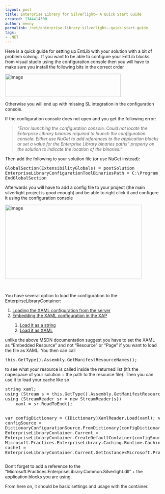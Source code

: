 ```yaml
---
layout: post
title: Enterprise Library for Silverlight– A Quick Start Guide
created: 1344414300
author: menny
permalink: /net/enterprise-library-silverlight–-quick-start-guide
tags:
- .NET
---
```

<p>Here is a quick guide for setting up EntLib with your solution with a bit of problem solving.  If you want to be able to configure your EntLib blocks from visual studio using the configuration console then you will have to make sure you install the following bits in the correct order
<p><a href="http://www.onemenny.com/blog/wp-content/uploads/2012/08/image1.png"><img style="background-image: none; border-right-width: 0px; padding-left: 0px; padding-right: 0px; display: inline; border-top-width: 0px; border-bottom-width: 0px; border-left-width: 0px; padding-top: 0px" title="image" border="0" alt="image" src="http://www.onemenny.com/blog/wp-content/uploads/2012/08/image_thumb1.png" width="376" height="75"></a>
<p>Otherwise you will end up with missing SL integration in the configuration console.
<p>If the configuration console does not open and you get the following error:<br />
<blockquote>
<p><em>“Error launching the configuration console. Could not locate the Enterprise Library binaries required to launch the configuration console. Either use NuGet to add references to the application blocks or set a value for the Enterprise Library binaries paths” property on the solution to indicate the location of the binaries.”</em> </p>
</blockquote>
<p>Then add the following to your solution file (or use NuGet instead): </p>
<div style="padding-bottom: 0px; margin: 0px; padding-left: 0px; padding-right: 0px; display: inline; float: none; padding-top: 0px" id="scid:812469c5-0cb0-4c63-8c15-c81123a09de7:8bace29a-c03a-4789-831d-e0d234d3c3e3" class="wlWriterEditableSmartContent">
<pre name="code" class="xml">GlobalSection(ExtensibilityGlobals) = postSolution
EnterpriseLibraryConfigurationToolBinariesPath = C:\Program Files\Microsoft Enterprise Library 5.0\Bin
EndGlobalSection
</pre>
</div>
<p>Afterwards you will have to add a config file to your project (the main silverlight project is good enough) and be able to right click it and configure it using the configuration console </p>
<p><a href="http://www.onemenny.com/blog/wp-content/uploads/2012/08/image2.png"><img style="background-image: none; border-right-width: 0px; padding-left: 0px; padding-right: 0px; display: inline; border-top-width: 0px; border-bottom-width: 0px; border-left-width: 0px; padding-top: 0px" title="image" border="0" alt="image" src="http://www.onemenny.com/blog/wp-content/uploads/2012/08/image_thumb2.png" width="444" height="241"></a></p>
<p> </p>
<p>You have several option to load the configuration to the EnterpirseLibraryContainer: </p>
<ol>
<li><a href="http://msdn.microsoft.com/en-us/library/hh852712(v=pandp.51).aspx">Loading the XAML configuration from the server</a></li>
<li><a href="http://msdn.microsoft.com/en-us/library/hh852712(v=pandp.51).aspx">Embedding the XAML configuration in the XAP</a></li>
<ol>
<li><a href="http://stackoverflow.com/a/7952035">Load it as a string</a></li>
<li><a href="http://stackoverflow.com/a/7952035">Load it as XAML</a></li>
</ol>
</ol>
<p>unlike the above MSDN documentation suggest you have to set the XAML as “Embedded Resource” and not “Resource” or “Page” if you want to load the file as XAML. You then can call </p>
<p><div style="padding-bottom: 0px; margin: 0px; padding-left: 0px; padding-right: 0px; display: inline; float: none; padding-top: 0px" id="scid:812469c5-0cb0-4c63-8c15-c81123a09de7:2f64b24d-2f4e-4cdd-a386-41dd3281442a" class="wlWriterEditableSmartContent">
<pre name="code" class="c#">this.GetType().Assembly.GetManifestResourceNames();</pre>
</div>
<p>to see what your resource is called inside the returned list (it’s the napespace of your solution + the path to the resource file). Then you can use it to load your cache like so</p>
<div style="padding-bottom: 0px; margin: 0px; padding-left: 0px; padding-right: 0px; display: inline; float: none; padding-top: 0px" id="scid:812469c5-0cb0-4c63-8c15-c81123a09de7:8e75a26a-aa8f-4224-98f9-aeb2f168abcb" class="wlWriterEditableSmartContent">
<pre name="code" class="c#">string xaml;
using (Stream s = this.GetType().Assembly.GetManifestResourceStream("YourSolutionNamepsace.EntLib.xaml"))
using (StreamReader sr = new StreamReader(s))
	xaml = sr.ReadToEnd();

var configDictionary = (IDictionary)XamlReader.Load(xaml);
var configSource = DictionaryConfigurationSource.FromDictionary(configDictionary);
EnterpriseLibraryContainer.Current = EnterpriseLibraryContainer.CreateDefaultContainer(configSource);
Microsoft.Practices.EnterpriseLibrary.Caching.Runtime.Caching.ObjectCache cache1 = EnterpriseLibraryContainer.Current.GetInstance<Microsoft.Practices.EnterpriseLibrary.Caching.Runtime.Caching.ObjectCache>("DefaultIsolatedStorageCache");</pre>
</div>
<p>Don’t forget to add a reference to the “Microsoft.Practices.EnterpriseLibrary.Common.Silverlight.dll” + the application blocks you are using. </p>
<p>From here on, it should be basic settings and usage with the container. </p>
